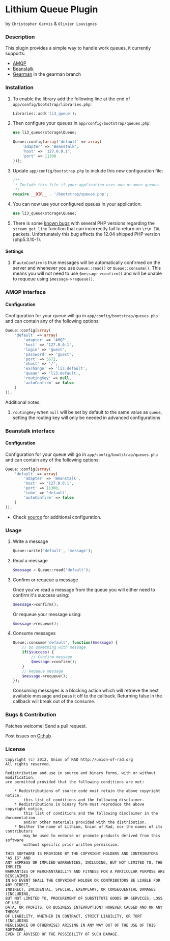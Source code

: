 # Lithium Queue Plugin #
by `Christopher Garvis` & `Olivier Louvignes`


### Description

This plugin provides a simple way to handle work queues, it currently supports:

* [AMQP](http://pecl.php.net/package/amqp/)
* [Beanstalk](http://kr.github.com/beanstalkd/)
* [Gearman](http://gearman.org/) in the gearman branch

### Installation

1. To enable the library add the following line at the end of `app/config/bootstrap/libraries.php`:

    ```php
    Libraries::add('li3_queue');
    ```

2. Then configure your queues in `app/config/bootstrap/queues.php`:

    ```php
    use li3_queue\storage\Queue;

    Queue::config(array('default' => array(
        'adapter' => 'Beanstalk',
        'host' => '127.0.0.1',
        'port' => 11300
    )));
    ```

3. Update `app/config/bootstrap.php` to include this new configuration file:

    ```php
    /**
     * Include this file if your application uses one or more queues.
     */
    require __DIR__ . '/bootstrap/queues.php';
    ```

4. You can now use your configured queues in your application:

    ```php
    use li3_queue\storage\Queue;
    ```

5. There is some [known bugs](https://bugs.php.net/60817) with several PHP versions regarding the `stream_get_line` function that can incorrectly fail to return on `\r\n EOL` packets. Unfortunately this bug affects the 12.04 shipped PHP version (php5.3.10-1).

#### Settings

1. If `autoConfirm` is true messages will be automatically confirmed on the server and whenever you use `Queue::read()` or `Queue::consume()`. This means you will not need to use `$message->confirm()` and will be unable to requeue using `$message->requeue()`.

### AMQP interface

#### Configuration

Configuration for your queue will go in `app/config/bootstrap/queues.php` and can contain any of the following options:

```php
Queue::config(array(
    'default' => array(
        'adapter' => 'AMQP',
        'host' => '127.0.0.1',
        'login' => 'guest',
        'password' => 'guest',
        'port' => 5672,
        'vhost' => '/',
        'exchange' => 'li3.default',
        'queue' => 'li3.default',
        'routingKey' => null,
        'autoConfirm' => false
    )
));
```

Additional notes:

1. `routingKey` when `null` will be set by default to the same value as `queue`, setting the routing key will only be needed in advanced configurations

### Beanstalk interface

#### Configuration

Configuration for your queue will go in `app/config/bootstrap/queues.php` and can contain any of the following options:

```php
Queue::config(array(
    'default' => array(
        'adapter' => 'Beanstalk',
        'host' => '127.0.0.1',
        'port' => 11300,
        'tube' => 'default',
        'autoConfirm' => false
    )
));
```

* Check [source](https://github.com/UnionOfRAD/li3_queue/blob/master/extensions/adapter/queue/Beanstalk.php) for additional configuration.

### Usage

1. Write a message

    ```php
    Queue::write('default', 'message');
    ```

2. Read a message

    ```php
    $message = Queue::read('default');
    ```

3. Confirm or requeue a message

    Once you've read a message from the queue you will either need to confirm it's success using:

    ```php
    $message->confirm();
    ```

    Or requeue your message using:

    ```php
    $message->requeue();
    ```

4. Consume messages

    ```php
    Queue::consume('default', function($message) {
        // Do something with message
        if($success) {
            // Confirm message
            $message->confirm();
        }
        // Requeue message
        $message->requeue();
    });
    ```

    Consuming messages is a blocking action which will retrieve the next available message and pass it off to the callback. Returning false in the callback will break out of the consume.

### Bugs & Contribution

Patches welcome! Send a pull request.

Post issues on [Github](https://github.com/UnionOfRAD/li3_queue/issues)


### License

    Copyright (c) 2012, Union of RAD http://union-of-rad.org
    All rights reserved.

    Redistribution and use in source and binary forms, with or without modification,
    are permitted provided that the following conditions are met:

        * Redistributions of source code must retain the above copyright notice,
            this list of conditions and the following disclaimer.
        * Redistributions in binary form must reproduce the above copyright notice,
            this list of conditions and the following disclaimer in the documentation
            and/or other materials provided with the distribution.
        * Neither the name of Lithium, Union of Rad, nor the names of its contributors
            may be used to endorse or promote products derived from this software
            without specific prior written permission.

    THIS SOFTWARE IS PROVIDED BY THE COPYRIGHT HOLDERS AND CONTRIBUTORS "AS IS" AND
    ANY EXPRESS OR IMPLIED WARRANTIES, INCLUDING, BUT NOT LIMITED TO, THE IMPLIED
    WARRANTIES OF MERCHANTABILITY AND FITNESS FOR A PARTICULAR PURPOSE ARE DISCLAIMED.
    IN NO EVENT SHALL THE COPYRIGHT HOLDER OR CONTRIBUTORS BE LIABLE FOR ANY DIRECT,
    INDIRECT, INCIDENTAL, SPECIAL, EXEMPLARY, OR CONSEQUENTIAL DAMAGES (INCLUDING,
    BUT NOT LIMITED TO, PROCUREMENT OF SUBSTITUTE GOODS OR SERVICES; LOSS OF USE,
    DATA, OR PROFITS; OR BUSINESS INTERRUPTION) HOWEVER CAUSED AND ON ANY THEORY
    OF LIABILITY, WHETHER IN CONTRACT, STRICT LIABILITY, OR TORT (INCLUDING
    NEGLIGENCE OR OTHERWISE) ARISING IN ANY WAY OUT OF THE USE OF THIS SOFTWARE,
    EVEN IF ADVISED OF THE POSSIBILITY OF SUCH DAMAGE.
